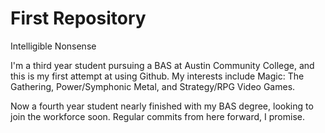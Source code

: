 # First Repository
Intelligible Nonsense

I'm a third year student pursuing a BAS at Austin Community College, and this is my first attempt at using Github.
My interests include Magic: The Gathering, Power/Symphonic Metal, and Strategy/RPG Video Games.


Now a fourth year student nearly finished with my BAS degree, looking to join the workforce soon.
Regular commits from here forward, I promise.
